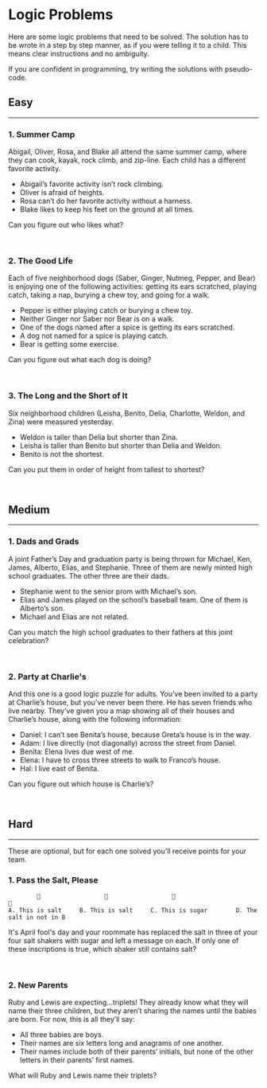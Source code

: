 # Logic Problems

Here are some logic problems that need to be solved. The solution has to be wrote in a step by step manner, as if you were telling it to a child. This means clear instructions and no ambiguity.

If you are confident in programming, try writing the solutions with pseudo-code.

## Easy

---

### 1. Summer Camp

Abigail, Oliver, Rosa, and Blake all attend the same summer camp, where they can cook, kayak, rock climb, and zip-line. Each child has a different favorite activity.

- Abigail’s favorite activity isn’t rock climbing.
- Oliver is afraid of heights.
- Rosa can’t do her favorite activity without a harness.
- Blake likes to keep his feet on the ground at all times.

Can you figure out who likes what?

<br>

### 2. The Good Life

Each of five neighborhood dogs (Saber, Ginger, Nutmeg, Pepper, and Bear) is enjoying one of the following activities: getting its ears scratched, playing catch, taking a nap, burying a chew toy, and going for a walk.

- Pepper is either playing catch or burying a chew toy.
- Neither Ginger nor Saber nor Bear is on a walk.
- One of the dogs named after a spice is getting its ears scratched.
- A dog not named for a spice is playing catch.
- Bear is getting some exercise.

Can you figure out what each dog is doing?

<br>

### 3. The Long and the Short of It

Six neighborhood children (Leisha, Benito, Delia, Charlotte, Weldon, and Zina) were measured yesterday.

- Weldon is taller than Delia but shorter than Zina.
- Leisha is taller than Benito but shorter than Delia and Weldon.
- Benito is not the shortest.

Can you put them in order of height from tallest to shortest?

<br>

## Medium

---

### 1. Dads and Grads

A joint Father’s Day and graduation party is being thrown for Michael, Ken, James, Alberto, Elias, and Stephanie. Three of them are newly minted high school graduates. The other three are their dads.

- Stephanie went to the senior prom with Michael’s son.
- Elias and James played on the school’s baseball team. One of them is Alberto’s son.
- Michael and Elias are not related.

Can you match the high school graduates to their fathers at this joint celebration?

<br>

### 2. Party at Charlie's

And this one is a good logic puzzle for adults. You’ve been invited to a party at Charlie’s house, but you’ve never been there. He has seven friends who live nearby. They’ve given you a map showing all of their houses and Charlie’s house, along with the following information:

- Daniel: I can’t see Benita’s house, because Greta’s house is in the way.
- Adam: I live directly (not diagonally) across the street from Daniel.
- Benita: Elena lives due west of me.
- Elena: I have to cross three streets to walk to Franco’s house.
- Hal: I live east of Benita.

Can you figure out which house is Charlie’s?

<br>

## Hard

---

These are optional, but for each one solved you'll receive points for your team.

### 1. Pass the Salt, Please

```
        🧂                  🧂                  🧂                          🧂
A. This is salt     B. This is salt     C. This is sugar        D. The salt in not in B
```

It's April fool's day and your roommate has replaced the salt in three of your four salt shakers with sugar and left a message on each.
If only one of these inscriptions is true, which shaker still contains salt?

<br>

### 2. New Parents

Ruby and Lewis are expecting…triplets! They already know what they will name their three children, but they aren’t sharing the names until the babies are born. For now, this is all they’ll say:

- All three babies are boys.
- Their names are six letters long and anagrams of one another.
- Their names include both of their parents’ initials, but none of the other letters in their parents’ first names.

What will Ruby and Lewis name their triplets?